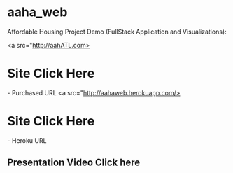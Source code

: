 # aaha_web

Affordable Housing Project Demo (FullStack Application and Visualizations):

<a src="http://aahATL.com><h1>Site Click Here</h1></a> - Purchased URL
<a src="http://aahaweb.herokuapp.com/><h1>Site Click Here</h1></a> - Heroku URL

<a src="https://codingbootcamp.hosted.panopto.com/Panopto/Pages/Viewer.aspx?id=4d0eecee-a357-4240-a682-aaf00180860e"><h2>Presentation Video Click here</h2></a> 
